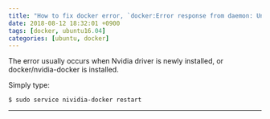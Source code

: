 ```yaml
---
title: "How to fix docker error, `docker:Error response from daemon: Unknown runtime specified nvidia`"
date: 2018-08-12 18:32:01 +0900
tags: [docker, ubuntu16.04]
categories: [ubuntu, docker]
---
```

The error usually occurs when Nvidia driver is newly installed, or docker/nvidia-docker is installed.

Simply type:
```shell
$ sudo service nividia-docker restart
```

---
